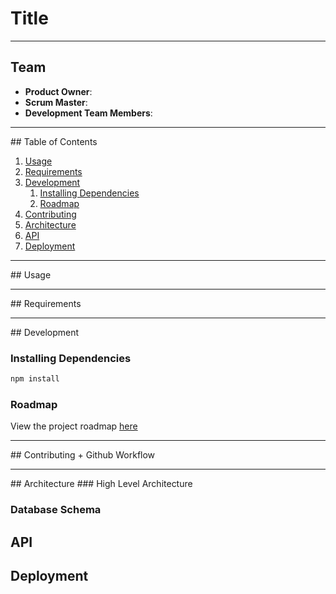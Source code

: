 # Title

<hr>

## Team

  - __Product Owner__:
  - __Scrum Master__:
  - __Development Team Members__:

<hr>
## Table of Contents

1. [Usage](#Usage)
1. [Requirements](#requirements)
1. [Development](#development)
    1. [Installing Dependencies](#installing-dependencies)
    1. [Roadmap](#roadmap)
1. [Contributing](#contributing)
1. [Architecture](#architecture)
1. [API](#api)
1. [Deployment](#deployment)

<hr>
## Usage

<hr>
## Requirements

<hr>
## Development

### Installing Dependencies

```sh
npm install
```

### Roadmap

View the project roadmap [here](https://github.com/org-name/repo/issues)

<hr>
## Contributing + Github Workflow

<hr>
## Architecture
### High Level Architecture

### Database Schema

## API

## Deployment

